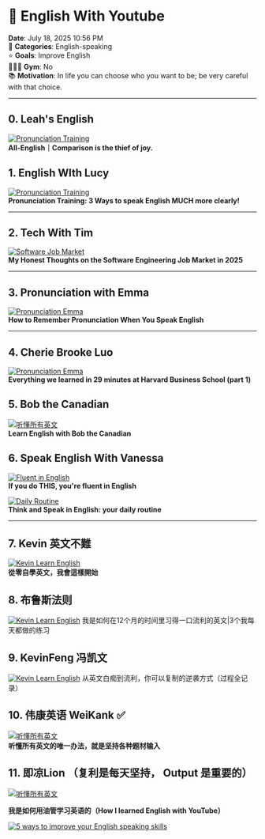 # 🌅 English With Youtube

**Date**: July 18, 2025 10:56 PM  
📍 **Categories**: English-speaking  
⭐️ **Goals**: Improve English  
🏃🏻‍♀️ **Gym**: No  
📚 **Motivation**: In life you can choose who you want to be; be very careful with that choice.

---


## 0. Leah's English

[![Pronunciation Training](https://img.youtube.com/vi/RpT6NopW47w/0.jpg)](https://www.youtube.com/watch?v=RpT6NopW47w)  
**All-English｜Comparison is the thief of joy.**


## 1. English WIth Lucy

[![Pronunciation Training](https://img.youtube.com/vi/jrwglP9EQOU/0.jpg)](https://www.youtube.com/watch?v=jrwglP9EQOU)  
**Pronunciation Training: 3 Ways to speak English MUCH more clearly!**

---

## 2. Tech With Tim

[![Software Job Market](https://img.youtube.com/vi/9PpNmDgUDH8/0.jpg)](https://www.youtube.com/watch?v=9PpNmDgUDH8)  
**My Honest Thoughts on the Software Engineering Job Market in 2025**

---

## 3. Pronunciation with Emma

[![Pronunciation Emma](https://img.youtube.com/vi/FmUS_8z2yP8/0.jpg)](https://www.youtube.com/watch?v=FmUS_8z2yP8)  
**How to Remember Pronunciation When You Speak English**

---

## 4. Cherie Brooke Luo

[![Pronunciation Emma](https://img.youtube.com/vi/JGitajVC4IM/0.jpg)](https://www.youtube.com/watch?v=JGitajVC4IM)  
**Everything we learned in 29 minutes at Harvard Business School (part 1)**

## 5. Bob the Canadian

[![听懂所有英文](https://img.youtube.com/vi/5-T6Xqlh6BU/0.jpg)](https://www.youtube.com/watch?v=5-T6Xqlh6BU)  
**Learn English with Bob the Canadian**

## 6. Speak English With Vanessa

[![Fluent in English](https://img.youtube.com/vi/ZYCZ-fD44E0/0.jpg)](https://www.youtube.com/watch?v=ZYCZ-fD44E0)  
**If you do THIS, you're fluent in English**

[![Daily Routine](https://img.youtube.com/vi/nnDVoc5GwSc/0.jpg)](https://www.youtube.com/watch?v=nnDVoc5GwSc)  
**Think and Speak in English: your daily routine**

---

## 7. Kevin 英文不難

[![Kevin Learn English](https://img.youtube.com/vi/TKyQk6eMLFs/0.jpg)](https://www.youtube.com/watch?v=TKyQk6eMLFs)  
**從零自學英文，我會這樣開始**

## 8. 布鲁斯法则

[![Kevin Learn English](https://img.youtube.com/vi/bqtdkWLmBfg/0.jpg)]([https://www.youtube.com/watch?v=TKyQk6eMLFs](https://www.youtube.com/watch?v=bqtdkWLmBfg))  
我是如何在12个月的时间里习得一口流利的英文|3个我每天都做的练习

## 9. KevinFeng 冯凯文
[![Kevin Learn English](https://img.youtube.com/vi/b4vbS4mJfRY/0.jpg)]([https://www.youtube.com/watch?v=b4vbS4mJfRY](https://www.youtube.com/watch?v=b4vbS4mJfRY))  
从英文白痴到流利，你可以复制的逆袭方式（过程全记录）

## 10. 伟康英语 WeiKank ✅

[![听懂所有英文](https://img.youtube.com/vi/BOmj1Fz0TYo/0.jpg)](https://www.youtube.com/watch?v=BOmj1Fz0TYo)  
**听懂所有英文的唯一办法，就是坚持各种题材输入**

## 11. 即凉Lion  （复利是每天坚持， Output 是重要的）

[![听懂所有英文](https://img.youtube.com/vi/WIcWp9Q_z4U/0.jpg)](https://www.youtube.com/watch?v=WIcWp9Q_z4U)  

**我是如何用油管学习英语的（How I learned English with YouTube）**

[![5 ways to improve your English speaking skills](https://img.youtube.com/vi/TOio8qSnQD4/0.jpg)](https://www.youtube.com/watch?v=TOio8qSnQD4)  

